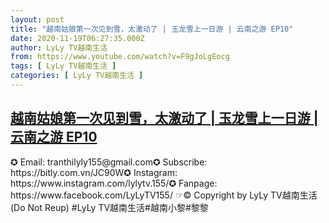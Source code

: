 ```yaml
---
layout: post
title: "越南姑娘第一次见到雪，太激动了 | 玉龙雪上一日游 | 云南之游 EP10"
date: 2020-11-19T06:27:35.000Z
author: LyLy TV越南生活
from: https://www.youtube.com/watch?v=F9gJoLgEocg
tags: [ LyLy TV越南生活 ]
categories: [ LyLy TV越南生活 ]
---
```

<!--1605767255000-->
[越南姑娘第一次见到雪，太激动了 | 玉龙雪上一日游 | 云南之游 EP10](https://www.youtube.com/watch?v=F9gJoLgEocg)
------

<div>
✪ Email: tranthilyly155@gmail.com✪ Subscribe: https://bitly.com.vn/JC90W✪ Instagram: https://www.instagram.com/lylytv.155/✪  Fanpage: https://www.facebook.com/LyLyTV155/ ☞© Copyright by LyLy TV越南生活 (Do Not Reup) #LyLy TV越南生活#越南小黎#黎黎
</div>
